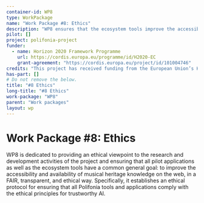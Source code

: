 ```yaml
---
container-id: WP8
type: WorkPackage
name: "Work Package #8: Ethics"
description: "WP8 ensures that the ecosystem tools improve the accessibility and availability of musical heritage knowledge on the web in a FAIR, transparent, and ethical way."
pilot: []
project: polifonia-project
funder:
  - name: Horizon 2020 Framework Programme
    url: https://cordis.europa.eu/programme/id/H2020-EC
    grant-agreement: "https://cordis.europa.eu/project/id/101004746"
credits: "This project has received funding from the European Union’s Horizon 2020 research and innovation programme under grant agreement N. 101004746."
has-part: []
# Do not remove the below.
title: "#8 Ethics"
long-title: "#8 Ethics"
work-package: "WP8"
parent: "Work packages"
layout: wp
--- 
```


# Work Package #8: Ethics
WP8 is dedicated to providing an ethical viewpoint to the research and development activities of the project and ensuring that all pilot applications as well as the ecosystem tools have a common general goal: to improve the accessibility and availability of musical heritage knowledge on the web, in a FAIR, transparent, and ethical way.
Specifically, it establishes an ethical protocol for ensuring that all Polifonia tools and applications comply with the ethical principles for trustworthy AI.
